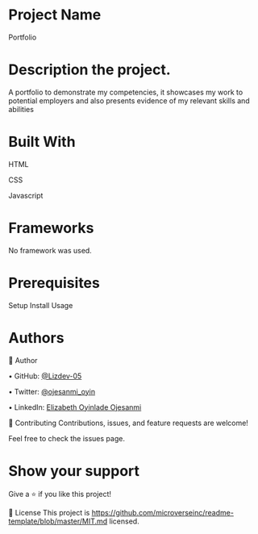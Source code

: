 # Project Name
Portfolio
# Description the project.
A portfolio to demonstrate my competencies, it showcases my work to potential employers and also presents evidence of my relevant skills and abilities

# Built With
HTML

CSS

Javascript

# Frameworks
No framework was used.

# Prerequisites
Setup
Install
Usage

# Authors
👤 Author


• GitHub: [@Lizdev-05](https://github.com/Lizdev-05)

• Twitter: [@ojesanmi_oyin](https://twitter.com/ojesanmi_oyin)

• LinkedIn: [Elizabeth Oyinlade Ojesanmi](https://www.linkedin.com/in/elizabeth-oyinlade-ojesanmi-0702aa16a)



🤝 Contributing
Contributions, issues, and feature requests are welcome!

Feel free to check the issues page.


# Show your support
Give a ⭐️ if you like this project!

📝 License
This project is https://github.com/microverseinc/readme-template/blob/master/MIT.md licensed.